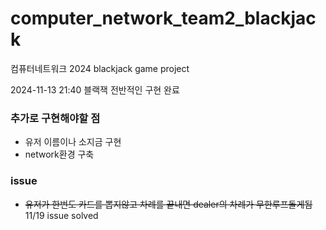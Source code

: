 # computer_network_team2_blackjack

컴퓨터네트워크 2024
blackjack game project

2024-11-13 21:40 블랙잭 전반적인 구현 완료
### 추가로 구현해야할 점

- 유저 이름이나 소지금 구현
- network환경 구축

### issue
- ~~유저가 한번도 카드를 뽑지않고 차례를 끝내면 dealer의 차례가 무한루프돌게됨~~ 11/19 issue solved
